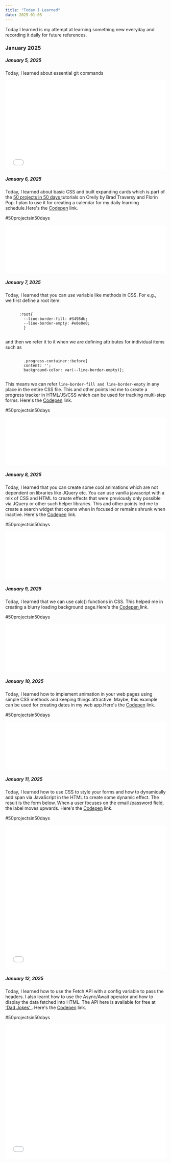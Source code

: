 ```yaml
---
title: "Today I Learned"
date: 2025-01-05
---
```


Today I learned is my attempt at learning something new everyday and recording it daily for future references.

<!DOCTYPE HTML>
<html>
	<body>
	<h3>January 2025</h3>
    <h5>January 5, 2025</h5>
      <div>Today, I learned about essential git commands </div>
	<p><iframe height = '280' style = 'width: 100%' scrolling = 'yes' frameborder = 'no' allowtransparency = 'true' allowfullscreen = 'true' src = "/gitcodes.html"></iframe> </p>
	<h5>January 6, 2025</h5>
      <div>Today, I learned about basic CSS and built expanding cards which is part of the <a href = "https://learning.oreilly.com/course/50-projects-in/9781801079976/"> 50 projects in 50 days </a> tutorials on Oreily by Brad Traversy and Florin Pop. I plan to use it for creating a calendar for my daily learning schedule.Here's the <a href = "https://codepen.io/riteshvg/pen/pvzLRZq" target = "_window">Codepen</a> link.</div>
	<p>#50projectsin50days</p> 
	<p><iframe height = '150' style = 'width: 100%' scrolling = 'yes' frameborder = 'no' allowtransparency = 'true' allowfullscreen = 'true' src = "/expandingCards.html"></iframe> </p>
	<h5>January 7, 2025</h5>
	<div>
      <div>Today, I learned that you can use variable like methods in CSS. For e.g., </div> 
	  <div>we first define a root item:</div> 
	  <p></p>
	<code>
	  :root{
    	--line-border-fill: #3498db;
    	--line-border-empty: #e0e0e0;
		}
	</code>
	<p></p>
	and then we refer it to it when we are defining attributes for individual items such as 
	<p></p>
	<code>
		.progress-container::before{
    	content: '';
    	background-color: var(--line-border-empty)};
	</code>
	<p></p>
	This means we can refer <code>line-border-fill and line-border-empty</code> in any place in the entire CSS file. This and other points led me to create a progress tracker in HTML/JS/CSS which can be used for tracking multi-step forms. Here's the <a href = "https://codepen.io/riteshvg/pen/pvzLROq" target = "_window">Codepen</a> link.
	</div>
	<p>#50projectsin50days</p> 
	<p><iframe height = '150' style = 'width: 100%' scrolling = 'yes' frameborder = 'no' allowtransparency = 'true' allowfullscreen = 'true' src = "/progressTracker.html"></iframe> </p>
	<h5>January 8, 2025</h5>
	<div>
      <div>Today, I learned that you can create some cool animations which are not dependent on libraries like JQuery etc. You can use vanilla javascript with a mix of CSS and HTML to create effects that were previously only possible via JQuery or other such helper libraries. This and other points led me to create a search widget that opens when in focused or remains shrunk when inactive. Here's the <a href = "https://codepen.io/riteshvg/pen/GgKxrYv" target = "_window">Codepen</a> link.</div>
	  <p>#50projectsin50days</p> 
	<p><iframe height = '150' style = 'width: 100%' scrolling = 'yes' frameborder = 'no' allowtransparency = 'true' allowfullscreen = 'true' src = "/searchwidget.html"></iframe> </p>
	<h5>January 9, 2025</h5>
	<div>
      <div>Today, I learned that we can use calc() functions in CSS. This helped me in creating a blurry loading background page.Here's the <a href = "https://codepen.io/riteshvg/pen/mybxRGw" target = "_window">Codepen </a>link.</div>
	  <p>#50projectsin50days</p> 
	<p><iframe height = '150' style = 'width: 100%' scrolling = 'yes' frameborder = 'no' allowtransparency = 'true' allowfullscreen = 'true' src = "/blurryBackground.html"></iframe> </p>
	<h5>January 10, 2025</h5>
	<div>
      <div>Today, I learned how to implement animation in your web pages using simple CSS methods and keeping things attractive. Maybe, this example can be used for creating dates in my web app.Here's the <a href = "https://codepen.io/riteshvg/pen/qEWoRQZ" target = "_window">Codepen</a> link.</div>
	  <p>#50projectsin50days</p> 
	<p><iframe height = '150' style = 'width: 100%' scrolling = 'yes' frameborder = 'no' allowtransparency = 'true' allowfullscreen = 'true' src = "/scrollAnimation.html"></iframe> </p>
	<h5>January 11, 2025</h5>
	<div>
      <div>Today, I learned how to use CSS to style your forms and how to dynamically add span via JavaScript in the HTML to create some dynamic effect. The result is the form below. When a user focuses on the email /password field, the label moves upwards. Here's the <a href = "https://codepen.io/riteshvg/pen/KwPoaeG" target = "_window">Codepen</a> link.</p> 
	  #50projectsin50days
	<p><iframe height = '450' style = 'width: 100%' scrolling = 'yes' frameborder = 'no' allowtransparency = 'true' allowfullscreen = 'true' src = "/wavyform.html"></iframe> </p>
	<h5>January 12, 2025</h5>
	<div>
      <div>Today, I learned how to use the Fetch API with a config variable to pass the headers. I also learnt how to use the Async/Await operator and how to display the data fetched into HTML. The API here is available for free at <a href = "https://icanhazdadjoke.com" target = '_window'>'Dad Jokes' </a>. Here's the <a href = "https://codepen.io/riteshvg/pen/QwLmrre" target = "_window">Codepen</a> link.</p> 
	  #50projectsin50days
	<p><iframe height = '420' style = 'width: 100%' scrolling = 'yes' frameborder = 'no' allowtransparency = 'true' allowfullscreen = 'true' src = "/fetchAPI.html"></iframe> </p>
	</body>
</html>



